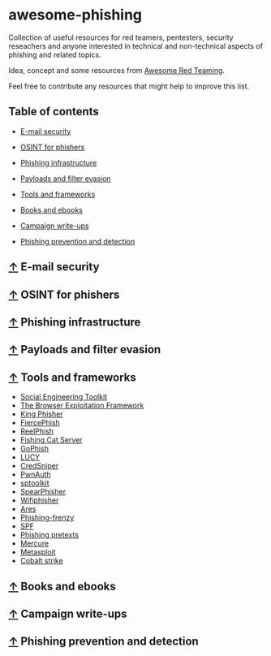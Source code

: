 # awesome-phishing

Collection of useful resources for red teamers, pentesters, security reseachers and anyone interested in technical and non-technical aspects of phishing and related topics.

Idea, concept and some resources from [Awesome Red Teaming](https://github.com/yeyintminthuhtut/Awesome-Red-Teaming/).

Feel free to contribute any resources that might help to improve this list.


## Table of contents

* [E-mail security](#-e-mail-security)

* [OSINT for phishers](#-osint-for-phishers)

* [Phishing infrastructure](#-phishing-infrastructure)

* [Payloads and filter evasion](#-payloads-and-filter-evasion)

* [Tools and frameworks](#-tools-and-frameworks)

* [Books and ebooks](#-books-and-ebooks)

* [Campaign write-ups](#-campaign-write-ups)

* [Phishing prevention and detection](#-phishing-prevention-and-detection)

## [↑](#table-of-contents) E-mail security

## [↑](#table-of-contents) OSINT for phishers

## [↑](#table-of-contents) Phishing infrastructure

## [↑](#table-of-contents) Payloads and filter evasion

## [↑](#table-of-contents) Tools and frameworks
* [Social Engineering Toolkit](https://github.com/trustedsec/social-engineer-toolkit/)
* [The Browser Exploitation Framework](https://github.com/beefproject/beef)
* [King Phisher](https://github.com/securestate/king-phisher)
* [FiercePhish](https://github.com/Raikia/FiercePhish)
* [ReelPhish](https://github.com/fireeye/ReelPhish/)
* [Fishing Cat Server](https://github.com/fishing-cat/fishing-cat-server)
* [GoPhish](https://github.com/gophish/gophish)
* [LUCY](https://lucysecurity.com/)
* [CredSniper](https://github.com/ustayready/CredSniper)
* [PwnAuth](https://github.com/fireeye/PwnAuth)
* [sptoolkit](https://github.com/chris-short/sptoolkit)
* [SpearPhisher](https://github.com/kevthehermit/SpearPhisher)
* [Wifiphisher](https://wifiphisher.org/)
* [Ares](https://github.com/dutchcoders/ares)
* [Phishing-frenzy](https://github.com/pentestgeek/phishing-frenzy)
* [SPF](https://github.com/tatanus/SPF)
* [Phishing pretexts](https://github.com/L4bF0x/PhishingPretexts)
* [Mercure](https://github.com/atexio/mercure)
* [Metasploit](https://github.com/rapid7/metasploit-framework)
* [Cobalt strike](https://www.cobaltstrike.com/help-spear-phish)

## [↑](#table-of-contents) Books and ebooks

## [↑](#table-of-contents) Campaign write-ups

## [↑](#table-of-contents) Phishing prevention and detection
